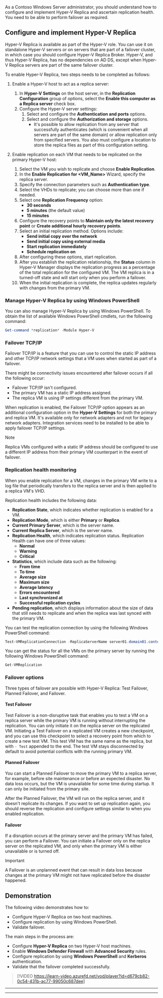 As a Contoso Windows Server administrator, you should understand how to configure and implement Hyper-V Replica and ascertain replication health. You need to be able to perform failover as required.

## Configure and implement Hyper-V Replica

Hyper-V Replica is available as part of the Hyper-V role. You can use it on standalone Hyper-V servers or on servers that are part of a failover cluster, in which case you should configure Hyper-V Replica Broker. Hyper-V, and thus Hyper-V Replica, has no dependencies on AD DS, except when Hyper-V Replica servers are part of the same failover cluster.

To enable Hyper-V Replica, two steps needs to be completed as follows:

1. Enable a Hyper-V host to act as a replica server:
    1. In **Hyper-V Settings** on the host server, in the **Replication Configuration** group of options, select the **Enable this computer as a Replica server** check box.
    1. Configure the Hyper-V server settings:
        1. Select and configure the **Authentication and ports** options.
        1. Select and configure the **Authorization and storage** options.
            - It's possible to allow replication from any server that successfully authenticates (which is convenient when all servers are part of the same domain) or allow replication only from specified servers. You also must configure a location to store the replica files as part of this configuration setting.

1. Enable replication on each VM that needs to be replicated on the primary Hyper-V host:
    1. Select the VM you wish to replicate and choose **Enable Replication**.
    1. In the **Enable Replication for \<VM_Name\>** Wizard, specify the replica server.
    1. Specify the connection parameters such as **Authentication type**.
    1. Select the VHDs to replicate; you can choose more than one if needed.
    1. Select one **Replication Frequency** option:
        - **30 seconds**
        - **5 minutes** (the default value)
        - **15 minutes**
    1. Configure the recovery points to **Maintain only the latest recovery point** or **Create additional hourly recovery points**.
    1. Select an initial replication method. Options include:
        - **Send initial copy over the network**
        - **Send initial copy using external media**
        - **Start replication immediately**
        - **Schedule replication on**
    1. After configuring these options, start replication.
    1. After you establish the replication relationship, the **Status** column in Hyper-V Manager displays the replication progress as a percentage of the total replication for the configured VM. The VM replica is in a turned-off state and will start only when you perform a failover.
    1. When the initial replication is complete, the replica updates regularly with changes from the primary VM.

### Manage Hyper-V Replica by using Windows PowerShell

You can also manage Hyper-V Replica by using Windows PowerShell. To obtain the list of available Windows PowerShell cmdlets, run the following command:

```powershell
Get-command *replication* -Module Hyper-V
```

### Failover TCP/IP

Failover TCP/IP is a feature that you can use to control the static IP address and other TCP/IP network settings that a VM uses when started as part of a failover.

There might be connectivity issues encountered after failover occurs if all the following occur:

- Failover TCP/IP isn't configured.
- The primary VM has a static IP address assigned.
- The replica VM is using IP settings different from the primary VM.

When replication is enabled, the Failover TCP/IP option appears as an additional configuration option in the **Hyper-V Settings** for both the primary and replica VM. It's available only for network adapters and not for legacy network adapters. Integration services need to be installed to be able to apply failover TCP/IP settings.

> [!NOTE]
> Replica VMs configured with a static IP address should be configured to use a different IP address from their primary VM counterpart in the event of failover.

### Replication health monitoring

When you enable replication for a VM, changes in the primary VM write to a log file that periodically transfers to the replica server and is then applied to a replica VM's VHD.

Replication health includes the following data:

- **Replication State**, which indicates whether replication is enabled for a VM.
- **Replication Mode**, which is either **Primary** or **Replica**.
- **Current Primary Server**, which is the server name.
- **Current Replica Server**, which is the server name.
- **Replication Health**, which indicates replication status. Replication Health can have one of three values:
  - **Normal**
  - **Warning**
  - **Critical**
- **Statistics**, which include data such as the following:
  - **From time**
  - **To time**
  - **Average size**
  - **Maximum size**
  - **Average latency**
  - **Errors encountered**
  - **Last synchronized at**
  - **Successful replication cycles**
- **Pending replication**, which displays information about the size of data that still needs to replicate and when the replica was last synced with the primary VM.

You can test the replication connection by using the following Windows PowerShell command:

```Powershell
Test-VMReplicationConnection -ReplicaServerName server01.domain01.contoso.com -ReplicaServerPort 80 -AuthenticationType Kerberos
```

You can get the status for all the VMs on the primary server by running the following Windows PowerShell command:

```Powershell
Get-VMReplication
```

### Failover options

Three types of failover are possible with Hyper-V Replica: Test Failover, Planned Failover, and Failover.

#### Test Failover

Test Failover is a non-disruptive task that enables you to test a VM on a replica server while the primary VM is running without interrupting the replication. You can only initiate it on the replica server on the replicated VM. Initiating a Test Failover on a replicated VM creates a new checkpoint, and you can use this checkpoint to select a recovery point from which to create a new test VM. This test VM has the same name as the replica, but with `- Test` appended to the end. The test VM stays disconnected by default to avoid potential conflicts with the running primary VM.

#### Planned Failover

You can start a Planned Failover to move the primary VM to a replica server, for example, before site maintenance or before an expected disaster. No data loss occurs, but the VM is unavailable for some time during startup. It can only be initiated from the primary site.

After the Planned Failover, the VM will run on the replica server, and it doesn't replicate its changes. If you want to set up replication again, you should reverse the replication and configure settings similar to when you enabled replication.

#### Failover

If a disruption occurs at the primary server and the primary VM has failed, you can perform a Failover. You can initiate a Failover only on the replica server on the replicated VM, and only when the primary VM is either unavailable or is turned off.

> [!IMPORTANT] 
> A Failover is an unplanned event that can result in data loss because changes at the primary VM might not have replicated before the disaster happened.

## Demonstration

The following video demonstrates how to:

- Configure Hyper-V Replica on two host machines.
- Configure replication by using Windows PowerShell.
- Validate failover.

The main steps in the process are:

- Configure **Hyper-V Replica** on two Hyper-V host machines.
- Enable **Windows Defender Firewall** with **Advanced Security** rules.
- Configure replication by using **Windows PowerShell** and **Kerberos** authentication.
- Validate that the failover completed successfully.

> [!VIDEO https://learn-video.azurefd.net/vod/player?id=d679cb82-0c54-431b-ac77-99050c687dee]

---



---
